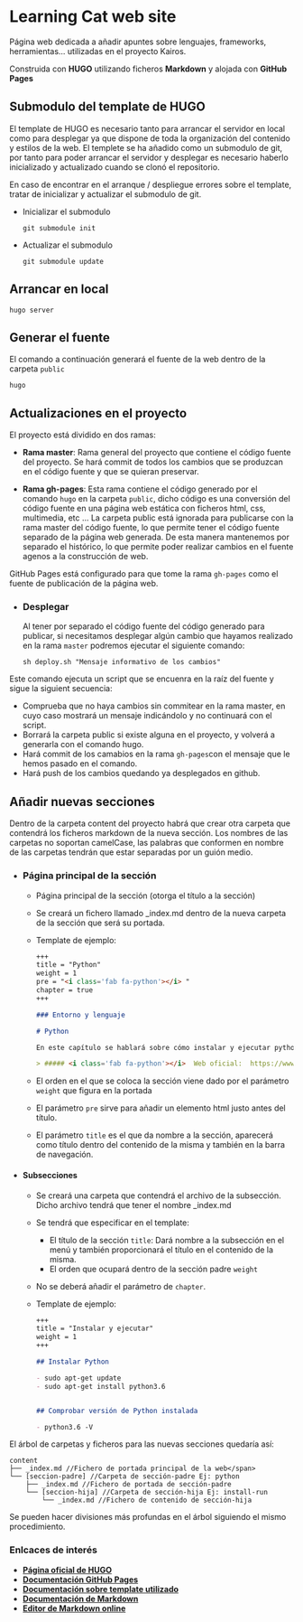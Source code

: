 # Learning Cat web site

Página web dedicada a añadir apuntes sobre lenguajes, frameworks, herramientas... utilizadas en el proyecto Kairos.

Construida con **HUGO** utilizando ficheros **Markdown** y alojada con **GitHub Pages**

## Submodulo del template de HUGO

El template de HUGO es necesario tanto para arrancar el servidor en local como para desplegar ya que dispone de toda la organización del contenido y estilos de la web.
El templete se ha añadido como un submodulo de git, por tanto para poder arrancar el servidor y desplegar es necesario haberlo inicializado y actualizado cuando se clonó el repositorio.

En caso de encontrar en el arranque / despliegue errores sobre el template, tratar de inicializar y actualizar el submodulo de git.

- Inicializar el submodulo

  ```console
  git submodule init
  ```

- Actualizar el submodulo

  ```console
  git submodule update
  ```

## Arrancar en local

```console
hugo server
```

## Generar el fuente

El comando a continuación generará el fuente de la web dentro de la carpeta `public`

```console
hugo
```

## Actualizaciones en el proyecto

El proyecto está dividido en dos ramas:

- **Rama master**: Rama general del proyecto que contiene el código fuente del proyecto. Se hará commit de todos los cambios que se produzcan en el código fuente y que se quieran preservar.

- **Rama gh-pages**: Esta rama contiene el código generado por el comando `hugo` en la carpeta `public`, dicho código es una conversión del código fuente en una página web estática con ficheros html, css, multimedia, etc ... La carpeta public está ignorada para publicarse con la rama master del código fuente, lo que permite tener el código fuente separado de la página web generada. De esta manera mantenemos por separado el histórico, lo que permite poder realizar cambios en el fuente agenos a la construcción de web.

GitHub Pages está configurado para que tome la rama `gh-pages` como el fuente de publicación de la página web.

- ### Desplegar

    Al tener por separado el código fuente del código generado para publicar, si necesitamos desplegar algún cambio que hayamos realizado en la rama `master` podremos ejecutar el siguiente comando:

    ```console
    sh deploy.sh "Mensaje informativo de los cambios"
    ```

Este comando ejecuta un script que se encuenra en la raíz del fuente y sigue la siguient secuencia:

 - Comprueba que no haya cambios sin commitear en la rama master, en cuyo caso mostrará un mensaje indicándolo y no continuará con el script. 
 - Borrará la carpeta public si existe alguna en el proyecto, y volverá a generarla con el comando hugo.
 - Hará commit de los camabios en la rama `gh-pages`con el mensaje que le hemos pasado en el comando.
 - Hará push de los cambios quedando ya desplegados en github.

## Añadir nuevas secciones

Dentro de la carpeta content del proyecto habrá que crear otra carpeta que contendrá los ficheros markdown de la nueva sección.
Los nombres de las carpetas no soportan camelCase, las palabras que conformen en nombre de las carpetas tendrán que estar separadas por un guión medio.

- ### Página principal de la sección

  - Página principal de la sección (otorga el título a la sección)

  - Se creará un fichero llamado _index.md dentro de la nueva carpeta de la sección que será su portada.

  - Template de ejemplo:

    ```markdown
    +++
    title = "Python"
    weight = 1
    pre = "<i class='fab fa-python'></i> "
    chapter = true
    +++

    ### Entorno y lenguaje

    # Python

    En este capítulo se hablará sobre cómo instalar y ejecutar python en un sistema unix, así como un manual sobre el lenguaje.

    > ##### <i class='fab fa-python'></i>  Web oficial:  https://www.python.org/
    ```

  - El orden en el que se coloca la sección viene dado por el parámetro `weight` que figura en la portada

  - El parámetro `pre` sirve para añadir un elemento html justo antes del título.

  - El parámetro `title` es el que da nombre a la sección, aparecerá como título dentro del contenido de la misma y también en la barra de navegación.

- #### Subsecciones
  - Se creará una carpeta que contendrá el archivo de la subsección. Dicho archivo tendrá que tener el nombre _index.md
  - Se tendrá que especificar en el template:
    - El título de la sección `title`: Dará nombre a la subsección en el menú y también proporcionará el título en el contenido de la misma.
    - El orden que ocupará dentro de la sección padre `weight`
  - No se deberá añadir el parámetro de `chapter`.

  - Template de ejemplo:

    ```markdown
    +++
    title = "Instalar y ejecutar"
    weight = 1
    +++

    ## Instalar Python

    - sudo apt-get update
    - sudo apt-get install python3.6


    ## Comprobar versión de Python instalada

    - python3.6 -V
    ```

El árbol de carpetas y ficheros para las nuevas secciones quedaría así:

    content
    ├── _index.md //Fichero de portada principal de la web</span>
    └── [seccion-padre] //Carpeta de sección-padre Ej: python
        ├── _index.md //Fichero de portada de sección-padre
        └── [seccion-hija] //Carpeta de sección-hija Ej: install-run
            └── _index.md //Fichero de contenido de sección-hija

    

Se pueden hacer divisiones más profundas en el árbol siguiendo el mismo procedimiento.

### Enlcaces de interés

- [**Página oficial de HUGO**](https://gohugo.io/)
- [**Documentación GitHub Pages**](https://pages.github.com/)
- [**Documentación sobre template utilizado**](https://learn.netlify.com/en/)
- [**Documentación de Markdown**](https://daringfireball.net/projects/markdown/syntax)
- [**Editor de Markdown online**](https://stackedit.io/)
